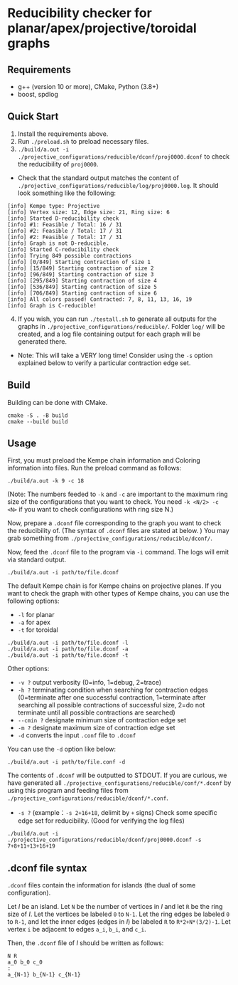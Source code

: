 # Reducibility checker for planar/apex/projective/toroidal graphs

## Requirements

- g++ (version 10 or more), CMake, Python (3.8+)
- boost, spdlog

## Quick Start

1. Install the requirements above.
2. Run `./preload.sh` to preload necessary files.
3. `./build/a.out -i ./projective_configurations/reducible/dconf/proj0000.dconf` to check the reducibility of `proj0000`.
- Check that the standard output matches the content of `./projective_configurations/reducible/log/proj0000.log`. It should look something like the following:
```
[info] Kempe type: Projective
[info] Vertex size: 12, Edge size: 21, Ring size: 6
[info] Started D-reducibility check
[info] #1: Feasible / Total: 16 / 31
[info] #2: Feasible / Total: 17 / 31
[info] #2: Feasible / Total: 17 / 31
[info] Graph is not D-reducible.
[info] Started C-reducibility check
[info] Trying 849 possible contractions
[info] [0/849] Starting contraction of size 1
[info] [15/849] Starting contraction of size 2
[info] [96/849] Starting contraction of size 3
[info] [295/849] Starting contraction of size 4
[info] [536/849] Starting contraction of size 5
[info] [706/849] Starting contraction of size 6
[info] All colors passed! Contracted: 7, 8, 11, 13, 16, 19
[info] Graph is C-reducible!
```
4. If you wish, you can run `./testall.sh` to generate all outputs for the graphs in `./projective_configurations/reducible/`. 
Folder `log/` will be created, and a log file containing output for each graph will be generated there.
- Note: This will take a VERY long time! Consider using the `-s` option explained below to verify a particular contraction edge set.

## Build

Building can be done with CMake.

```
cmake -S . -B build
cmake --build build
```

## Usage

First, you must preload the Kempe chain information and Coloring information into files.
Run the preload command as follows: 

```
./build/a.out -k 9 -c 18
```

(Note: The numbers feeded to `-k` and `-c` are important to the maximum ring size of the configurations that you want to check. You need `-k <N/2> -c <N>` if you want to check configurations with ring size N.)

Now, prepare a `.dconf` file corresponding to the graph you want to check the reducibility of. 
(The syntax of `.dconf` files are stated at below. )
You may grab something from `./projective_configurations/reducible/dconf/`.

Now, feed the `.dconf` file to the program via `-i` command. The logs will emit via standard output.

```
./build/a.out -i path/to/file.dconf
```

The default Kempe chain is for Kempe chains on projective planes.
If you want to check the graph with other types of Kempe chains, you can use the following options:
- `-l` for planar
- `-a` for apex
- `-t` for toroidal

```
./build/a.out -i path/to/file.dconf -l 
./build/a.out -i path/to/file.dconf -a
./build/a.out -i path/to/file.dconf -t
```

Other options:
- `-v ?` output verbosity (0=info, 1=debug, 2=trace)
- `-h ?` terminating condition when searching for contraction edges (0=terminate after one successful contraction, 1=terminate after searching all possible contractions of successful size, 2=do not terminate until all possible contractions are searched)
- `--cmin ?` designate minimum size of contraction edge set
- `-m ?` designate maximum size of contraction edge set
- `-d` converts the input `.conf` file to `.dconf`

You can use the `-d` option like below:
```
./build/a.out -i path/to/file.conf -d
```
The contents of `.dconf` will be outputted to STDOUT.
If you are curious, we have generated all `./projective_configurations/reducible/conf/*.dconf` by using this program and feeding files from `./projective_configurations/reducible/dconf/*.conf`.

- `-s ?` (example：`-s 2+16+18`, delimit by `+` signs) Check some specific edge set for reducibility. (Good for verifying the log files)
```
./build/a.out -i ./projective_configurations/reducible/dconf/proj0000.dconf -s 7+8+11+13+16+19
```

## .dconf file syntax

`.dconf` files contain the information for islands (the dual of some configuration).

Let $I$ be an island. Let `N` be the number of vertices in $I$ and let `R` be the ring size of $I$.
Let the vertices be labeled `0` to `N-1`. Let the ring edges be labeled `0` to `R-1`, and let the inner edges (edges in $I$) be labeled `R` to `R*2+N*(3/2)-1`. Let vertex `i` be adjacent to edges `a_i`, `b_i`, and `c_i`.

Then, the `.dconf` file of $I$ should be written as follows:

```
N R
a_0 b_0 c_0
:
a_{N-1} b_{N-1} c_{N-1}
```